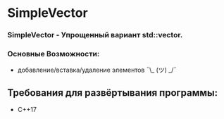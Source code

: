 # SimpleVector 
### SimpleVector - Упрощенный вариант std::vector.

### Основные Возможности: 
- добавление/вставка/удаление элементов  ¯\\_ (ツ) _/¯

## Требования для развёртывания программы:
- C++17
